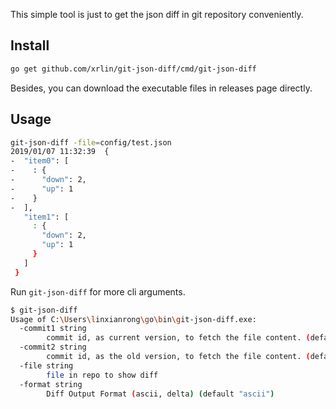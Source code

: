 This simple tool is just to get the json diff in git repository conveniently.

## Install

```bash
go get github.com/xrlin/git-json-diff/cmd/git-json-diff
```
Besides, you can download the executable files in releases page directly.


## Usage

```bash
git-json-diff -file=config/test.json
2019/01/07 11:32:39  {
-  "item0": [
-    : {
-      "down": 2,
-      "up": 1
-    }
-  ],
   "item1": [
     : {
       "down": 2,
       "up": 1
     }
   ]
 }

```

Run `git-json-diff` for more cli arguments.

```bash
$ git-json-diff
Usage of C:\Users\linxianrong\go\bin\git-json-diff.exe:
  -commit1 string
        commit id, as current version, to fetch the file content. (default "HEAD")
  -commit2 string
        commit id, as the old version, to fetch the file content. (default "HEAD~")
  -file string
        file in repo to show diff
  -format string
        Diff Output Format (ascii, delta) (default "ascii")

```

